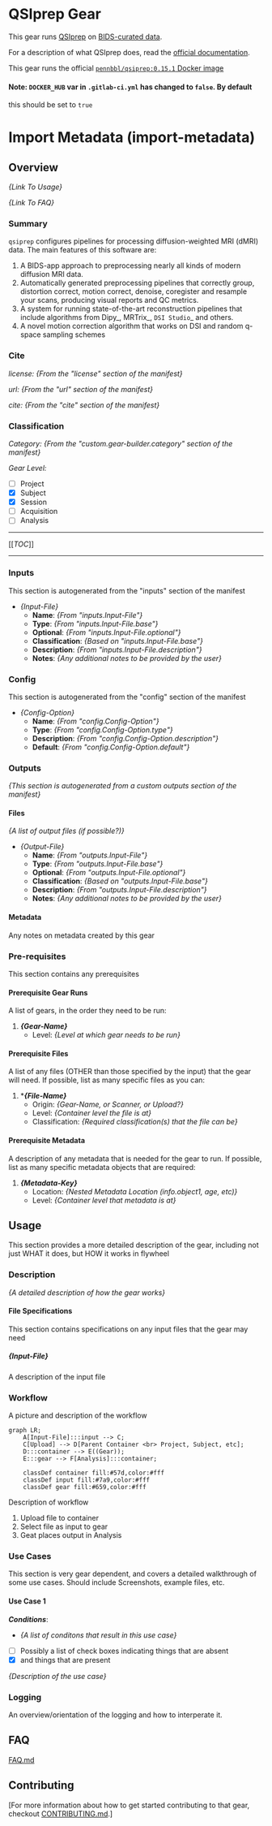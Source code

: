 # QSIprep Gear
This gear runs [QSIprep](https://qsiprep.readthedocs.io/) on
[BIDS-curated data](https://bids.neuroimaging.io/).

For a description of what QSIprep does, read the
[official documentation](https://qsiprep.readthedocs.io/).  

This gear runs the official
[`pennbbl/qsiprep:0.15.1` Docker image](https://hub.docker.com/r/pennbbl/qsiprep)

#### __Note__: `DOCKER_HUB` var in `.gitlab-ci.yml` has changed to `false`. By default
this should be set to `true`

# Import Metadata (import-metadata)

## Overview
*{Link To Usage}*

*{Link To FAQ}*

### Summary
`qsiprep` configures pipelines for processing diffusion-weighted MRI (dMRI) data. The main
features of this software are:

  1. A BIDS-app approach to preprocessing nearly all kinds of modern diffusion MRI data.
  2. Automatically generated preprocessing pipelines that correctly group, distortion correct,
     motion correct, denoise, coregister and resample your scans, producing visual reports
     and QC metrics.
  3. A system for running state-of-the-art reconstruction pipelines that include algorithms
     from Dipy_, MRTrix_, `DSI Studio`_  and others.
  4. A novel motion correction algorithm that works on DSI and random q-space sampling schemes

### Cite
*license:* *{From the "license" section of the manifest}*


*url:* *{From the "url" section of the manifest}*


*cite:* *{From the "cite" section of the manifest}*


### Classification
*Category:* *{From the "custom.gear-builder.category" section of the manifest}*

*Gear Level:*

- [ ] Project
- [x] Subject
- [x] Session
- [ ] Acquisition
- [ ] Analysis

----

[[_TOC_]]

----


### Inputs
This section is autogenerated from the "inputs" section of the manifest

* *{Input-File}*
    - **Name**: *{From "inputs.Input-File"}*
    - **Type**: *{From "inputs.Input-File.base"}*
    - **Optional**: *{From "inputs.Input-File.optional"}*
    - **Classification**: *{Based on "inputs.Input-File.base"}*
    - **Description**: *{From "inputs.Input-File.description"}*
    - **Notes**: *{Any additional notes to be provided by the user}*

  
### Config
This section is autogenerated from the "config" section of the manifest

* *{Config-Option}*
    - **Name**: *{From "config.Config-Option"}*
    - **Type**: *{From "config.Config-Option.type"}*
    - **Description**: *{From "config.Config-Option.description"}*
    - **Default**: *{From "config.Config-Option.default"}*

### Outputs
*{This section is autogenerated from a custom outputs section of the manifest}*

#### Files
*{A list of output files (if possible?)}*

* *{Output-File}*
    - **Name**: *{From "outputs.Input-File"}*
    - **Type**: *{From "outputs.Input-File.base"}*
    - **Optional**: *{From "outputs.Input-File.optional"}*
    - **Classification**: *{Based on "outputs.Input-File.base"}*
    - **Description**: *{From "outputs.Input-File.description"}*
    - **Notes**: *{Any additional notes to be provided by the user}*


#### Metadata
Any notes on metadata created by this gear

### Pre-requisites
This section contains any prerequisites 

#### Prerequisite Gear Runs
A list of gears, in the order they need to be run:

1. ***{Gear-Name}***
    - Level: *{Level at which gear needs to be run}*


#### Prerequisite Files
A list of any files (OTHER than those specified by the input) that the gear will need.
If possible, list as many specific files as you can:

1. ****{File-Name}***
    - Origin: *{Gear-Name, or Scanner, or Upload?}*
    - Level: *{Container level the file is at}*
    - Classification: *{Required classification(s) that the file can be}*


#### Prerequisite Metadata
A description of any metadata that is needed for the gear to run.
If possible, list as many specific metadata objects that are required:

1. ***{Metadata-Key}***
    - Location: *{Nested Metadata Location (info.object1, age, etc)}*
    - Level: *{Container level that metadata is at}*

## Usage
This section provides a more detailed description of the gear, including not just WHAT
it does, but HOW it works in flywheel

### Description
*{A detailed description of how the gear works}*

#### File Specifications
This section contains specifications on any input files that the gear may need
##### *{Input-File}*
A description of the input file
    


### Workflow
A picture and description of the workflow


```mermaid
graph LR;
    A[Input-File]:::input --> C;
    C[Upload] --> D[Parent Container <br> Project, Subject, etc];
    D:::container --> E((Gear));
    E:::gear --> F[Analysis]:::container;
    
    classDef container fill:#57d,color:#fff
    classDef input fill:#7a9,color:#fff
    classDef gear fill:#659,color:#fff

```

Description of workflow
1. Upload file to container
1. Select file as input to gear
1. Geat places output in Analysis
    
### Use Cases
This section is very gear dependent, and covers a detailed walkthrough of some use cases.
Should include Screenshots, example files, etc.

#### Use Case 1
***Conditions***:

 -  *{A list of conditons that result in this use case}*
 - [ ] Possibly a list of check boxes indicating things that are absent
 - [x] and things that are present

*{Description of the use case}*

### Logging

An overview/orientation of the logging and how to interperate it.

## FAQ
[FAQ.md](FAQ.md)

## Contributing

[For more information about how to get started contributing to that gear,
checkout [CONTRIBUTING.md](CONTRIBUTING.md).]
